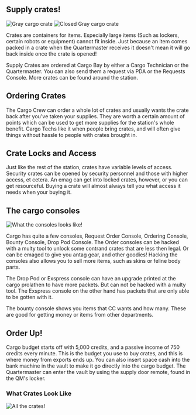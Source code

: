 ## Supply crates!
![Gray cargo crate](https://lh3.googleusercontent.com/vWBJ6KFw0IQcEAHfHPnP2KB5mljVE7Rd8l69Sb2hWuaxD2cYiTiQ-nxB08SZIgtufhHqYg=s85 "Basic Cargo Crate") ![Closed Gray cargo crate](https://cdn.discordapp.com/attachments/661373537461993474/661373554880675879/unknown.png "Closed Basic Cargo Crate")

Crates are containers for items. Especially large items (Such as lockers, certain robots or equipment) cannot fit inside. Just because an item comes packed in a crate when the Quartermaster receives it doesn't mean it will go back inside once the crate is opened!

Supply Crates are ordered at Cargo Bay by either a Cargo Technician or the Quartermaster. You can also send them a request via PDA or the Requests Console. More crates can be found around the station.

## Ordering Crates
The Cargo Crew can order a whole lot of crates and usually wants the crate back after you've taken your supplies. They are worth a certain amount of points which can be used to get more supplies for the station's whole benefit. Cargo Techs like it when people bring crates, and will often give things without hassle to people with crates brought in.

## Crate Locks and Access
Just like the rest of the station, crates have variable levels of access. Security crates can be opened by security personnel and those with higher access, et cetera. An emag can get into locked crates, however, or you can get resourceful. Buying a crate will almost always tell you what access it needs when your buying it.

## The cargo consoles
![What the consoles looks like!](https://cdn.discordapp.com/attachments/661373537461993474/661429881372147748/unknown.png "Each console")

Cargo has quite a few consoles, Request Order Console, Ordering Console, Bounty Console, Drop Pod Console.
The Order consoles can be hacked with a multy tool to unlock some contrand crates that are less then legal. Or can be emaged to give you antag gear, and other goodies! Hacking the consoles also allows you to sell more items, such as skins or feline body parts.

The Drop Pod or Exspress console can have an upgrade printed at the cargo prolathen to have more packets. But can not be hacked with a multy tool. The Exspress console on the other hand has packets that are only able to be gotten with it.

The bounty console shows you items that CC wants and how many. These are good for getting money or items from other departments.

## Order Up!

Cargo budget starts off with 5,000 credits, and a passive income of 750 credits every minute. This is the budget you use to buy crates, and this is where money from exports ends up. You can also insert space cash into the bank machine in the vault to make it go directly into the cargo budget. The Quartermaster can enter the vault by using the supply door remote, found in the QM's locker.



### What Crates Look Like
![All the crates!](https://cdn.discordapp.com/attachments/578056201418571776/661423587575726120/Crate.png "Every crate")

